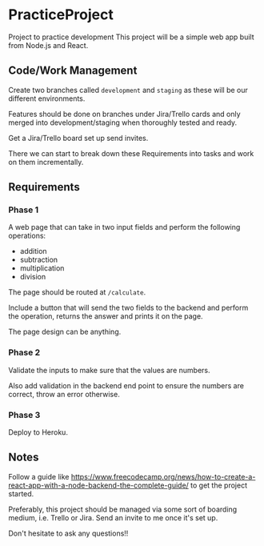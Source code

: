 # PracticeProject
Project to practice development
This project will be a simple web app built from Node.js and React.

## Code/Work Management
Create two branches called `development` and `staging` as these will be our different environments.

Features should be done on branches under Jira/Trello cards and only merged into development/staging when thoroughly tested and ready.

Get a Jira/Trello board set up send invites.

There we can start to break down these Requirements into tasks and work on them incrementally.

## Requirements
### Phase 1
A web page that can take in two input fields and perform the following operations:
 - addition
 - subtraction 
 - multiplication
 - division

The page should be routed at `/calculate`.

Include a button that will send the two fields to the backend and perform the operation, returns the answer and prints it on the page.

The page design can be anything.

### Phase 2
Validate the inputs to make sure that the values are numbers.

Also add validation in the backend end point to ensure the numbers are correct, throw an error otherwise.

### Phase 3
Deploy to Heroku.

## Notes
Follow a guide like https://www.freecodecamp.org/news/how-to-create-a-react-app-with-a-node-backend-the-complete-guide/ to get the project started.

Preferably, this project should be managed via some sort of boarding medium, i.e. Trello or Jira. Send an invite to me once it's set up.

Don't hesitate to ask any questions!!
